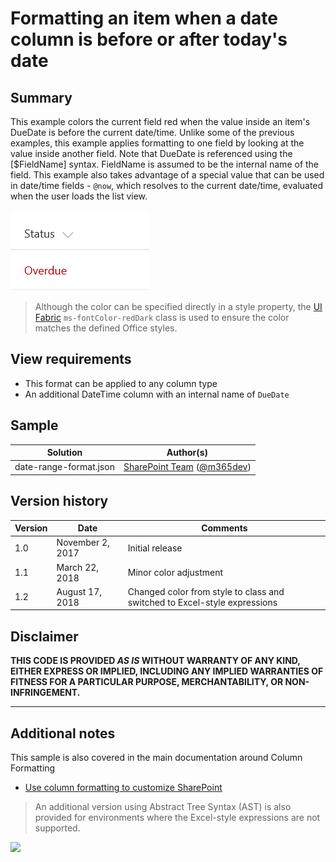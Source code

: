 # Formatting an item when a date column is before or after today's date

## Summary
This example colors the current field red when the value inside an item's DueDate is before the current date/time. Unlike some of the previous examples, this example applies formatting to one field by looking at the value inside another field. Note that DueDate is referenced using the [$FieldName] syntax. FieldName is assumed to be the internal name of the field. This example also takes advantage of a special value that can be used in date/time fields - `@now`, which resolves to the current date/time, evaluated when the user loads the list view.

![screenshot of the sample](./assets/screenshot.png)

> Although the color can be specified directly in a style property, the [UI Fabric](https://developer.microsoft.com/en-us/fabric#/styles/colors) `ms-fontColor-redDark` class is used to ensure the color matches the defined Office styles.

## View requirements
- This format can be applied to any column type
- An additional DateTime column with an internal name of `DueDate`

## Sample

Solution|Author(s)
--------|---------
date-range-format.json | [SharePoint Team](https://github.com/SharePoint) ([@m365dev](https://twitter.com/m365dev))

## Version history

Version|Date|Comments
-------|----|--------
1.0|November 2, 2017|Initial release
1.1|March 22, 2018|Minor color adjustment
1.2|August 17, 2018|Changed color from style to class and switched to Excel-style expressions

## Disclaimer
**THIS CODE IS PROVIDED *AS IS* WITHOUT WARRANTY OF ANY KIND, EITHER EXPRESS OR IMPLIED, INCLUDING ANY IMPLIED WARRANTIES OF FITNESS FOR A PARTICULAR PURPOSE, MERCHANTABILITY, OR NON-INFRINGEMENT.**

---

## Additional notes
This sample is also covered in the main documentation around Column Formatting

- [Use column formatting to customize SharePoint](https://docs.microsoft.com/en-us/sharepoint/dev/declarative-customization/column-formatting)

> An additional version using Abstract Tree Syntax (AST) is also provided for environments where the Excel-style expressions are not supported.

<img src="https://pnptelemetry.azurewebsites.net/list-formatting/column-samples/date-range-format" />